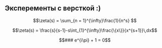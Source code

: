 ## Эксперементы с версткой :)


```math
\zeta(s) = \sum_{n = 1}^{\infty}\frac{1}{n^s} 
```

```math
\zeta(s) = \frac{s}{s-1}-s\int_{1}^{\infty}\frac{\{x\}}{x^{s+1}}\,dx
```

```math
### e^{i\pi} + 1 = 0
```
